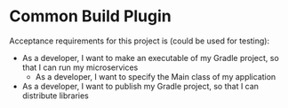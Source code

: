 # Common Build Plugin

Acceptance requirements for this project is (could be used for testing):
* As a developer, I want to make an executable of my Gradle project, so that I can run my microservices
    * As a developer, I want to specify the Main class of my application
* As a developer, I want to publish my Gradle project, so that I can distribute libraries
